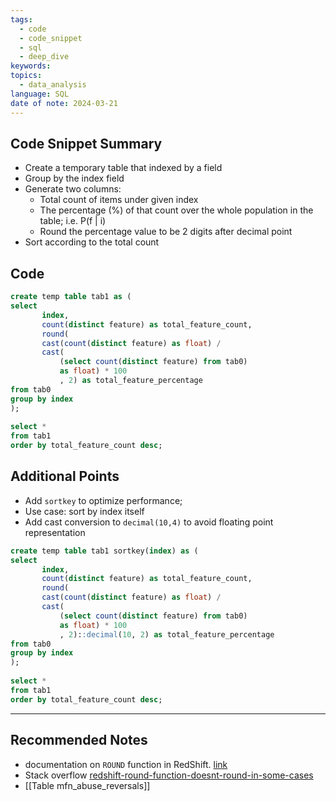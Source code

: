 ```yaml
---
tags:
  - code
  - code_snippet
  - sql
  - deep_dive
keywords: 
topics:
  - data_analysis
language: SQL
date of note: 2024-03-21
---
```


## Code Snippet Summary

- Create a temporary table that indexed by a field
- Group by the index field
- Generate two columns: 
	- Total count of items under given index
	- The percentage (\%) of that count over the whole population in the table; i.e.  P(f | i)
	- Round the percentage value to be 2 digits after decimal point
- Sort according to the total count

## Code

```sql
create temp table tab1 as (  
select  
       index,  
       count(distinct feature) as total_feature_count,  
       round(
       cast(count(distinct feature) as float) /  
       cast(
	       (select count(distinct feature) from tab0) 
	       as float) * 100
	       , 2) as total_feature_percentage  
from tab0 
group by index   
);  
  
select *  
from tab1  
order by total_feature_count desc;
```


## Additional Points

- Add `sortkey` to optimize performance; 
- Use case: sort by index itself
- Add cast conversion to `decimal(10,4)` to avoid floating point representation

```sql
create temp table tab1 sortkey(index) as (  
select  
       index,  
       count(distinct feature) as total_feature_count,  
       round(
       cast(count(distinct feature) as float) /  
       cast(
	       (select count(distinct feature) from tab0) 
	       as float) * 100
	       , 2)::decimal(10, 2) as total_feature_percentage  
from tab0 
group by index   
);  
  
select *  
from tab1  
order by total_feature_count desc;
```


-----------
##  Recommended Notes

- documentation on `ROUND` function in RedShift. [link](https://docs.aws.amazon.com/redshift/latest/dg/r_ROUND.html)
- Stack overflow [redshift-round-function-doesnt-round-in-some-cases](https://stackoverflow.com/questions/65943500/redshift-round-function-doesnt-round-in-some-cases)
- [[Table mfn_abuse_reversals]]
